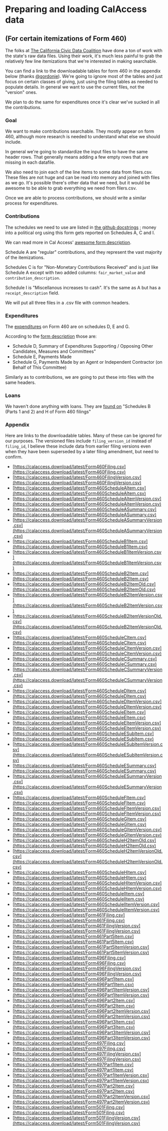 # Preparing and loading CalAccess data
## (For certain itemizations of Form 460)

The folks at [The California Civic Data Coalition](https://www.californiacivicdata.org/) have done a ton of work with the state's raw data files. Using their work, it's much less painful to grab the relatively few line itemizations that we're interested in making searchable.


You can find a link to the downloadable tables for form 460 in the appendix below (thanks [@gordonje](https://github.com/gordonje)). We're going to ignore most of the tables and just focus on certain classes of giving, just using the filing tables as needed to populate details. In general we want to use the current files, not the "version" ones.

We plan to do the same for expenditures once it's clear we've sucked in all the contributions.

### Goal

We want to make contributions searchable. They mostly appear on form 460, although more research is needed to understand what else we should include.

In general we're going to standardize the input files to have the same header rows. That generally means adding a few empty rows that are missing in each datafile. 

We also need to join each of the line items to some data from filers.csv. These files are not huge and can be read into memory and joined with files as we go. It's possible there's other data that we need, but it would be awesome to be able to grab everything we need from filers.csv.

Once we are able to process contributions, we should write a similar process for expenditures. 





### Contributions

The schedules we need to use are listed in [the github docstrings](https://github.com/california-civic-data-coalition/django-calaccess-processed-data/blob/master/calaccess_processed_filings/models/campaign/base/contribution.py#L11) ; money into a political org using this form gets reported on Schedules A, C and I. 


We can read more in Cal Access' [awesome form description](https://calaccess.californiacivicdata.org/documentation/calaccess-forms/f460/).

Schedule A are "regular" contributions, and they represent the vast majority of the itemizations.

Schedules C is for "Non-Monetary Contributions Received" and is  just like Schedule A except with two added columns: `fair_market_value` and `contribution_description`.

Schedule I is "Miscellanous increases to cash". It's the same as A but has a `receipt_description` field.

We will put all three files in a .csv file with common headers.


### Expenditures

The [expenditures](https://github.com/california-civic-data-coalition/django-calaccess-processed-data/blob/master/calaccess_processed_filings/models/campaign/base/expenditure.py#L15) on Form 460 are on schedules D, E and G. 

According to the [form description](https://calaccess.californiacivicdata.org/documentation/calaccess-forms/f460/) those are: 

- Schedule D, Summary of Expenditures Supporting / Opposing Other Candidates, Measures and Committees"
- Schedule E, Payments Made 
- Schedule G, Payments Made by an Agent or Independent Contractor (on Behalf of This Committee) 

Similarly as to contributions, we are going to put these into files with the same headers. 

### Loans

We haven't done anything with loans. They are [found on](https://github.com/california-civic-data-coalition/django-calaccess-processed-data/blob/master/calaccess_processed_filings/models/campaign/base/loan.py#L15) "Schedules B (Parts 1 and 2) and H of
    Form 460 filings"

 

### Appendix
Here are links to the downloadable tables. Many of these can be ignored for our purposes.  The versioned files include `filing_version_id` instead of `filing_id`, I believe these include data from earlier filing versions even when they have been superseded by a later filing amendment, but need to confirm.


- [https://calaccess.download/latest/Form460Filing.csv](https://calaccess.download/latest/Form460Filing.csv)
- [https://calaccess.download/latest/Form460FilingVersion.csv](https://calaccess.download/latest/Form460FilingVersion.csv)
- [https://calaccess.download/latest/Form460ScheduleAItem.csv](https://calaccess.download/latest/Form460ScheduleAItem.csv)
- [https://calaccess.download/latest/Form460ScheduleAItemVersion.csv](https://calaccess.download/latest/Form460ScheduleAItemVersion.csv)
- [https://calaccess.download/latest/Form460ScheduleASummary.csv](https://calaccess.download/latest/Form460ScheduleASummary.csv)
- [https://calaccess.download/latest/Form460ScheduleASummaryVersion.csv](https://calaccess.download/latest/Form460ScheduleASummaryVersion.csv)
- [https://calaccess.download/latest/Form460ScheduleB1Item.csv](https://calaccess.download/latest/Form460ScheduleB1Item.csv)
- [https://calaccess.download/latest/Form460ScheduleB1ItemVersion.csv](https://calaccess.download/latest/Form460ScheduleB1ItemVersion.csv)
- [https://calaccess.download/latest/Form460ScheduleB2Item.csv](https://calaccess.download/latest/Form460ScheduleB2Item.csv)
- [https://calaccess.download/latest/Form460ScheduleB2ItemOld.csv](https://calaccess.download/latest/Form460ScheduleB2ItemOld.csv)
- [https://calaccess.download/latest/Form460ScheduleB2ItemVersion.csv](https://calaccess.download/latest/Form460ScheduleB2ItemVersion.csv)
- [https://calaccess.download/latest/Form460ScheduleB2ItemVersionOld.csv](https://calaccess.download/latest/Form460ScheduleB2ItemVersionOld.csv)
- [https://calaccess.download/latest/Form460ScheduleCItem.csv](https://calaccess.download/latest/Form460ScheduleCItem.csv)
- [https://calaccess.download/latest/Form460ScheduleCItemVersion.csv](https://calaccess.download/latest/Form460ScheduleCItemVersion.csv)
- [https://calaccess.download/latest/Form460ScheduleCSummary.csv](https://calaccess.download/latest/Form460ScheduleCSummary.csv)
- [https://calaccess.download/latest/Form460ScheduleCSummaryVersion.csv](https://calaccess.download/latest/Form460ScheduleCSummaryVersion.csv)
- [https://calaccess.download/latest/Form460ScheduleDItem.csv](https://calaccess.download/latest/Form460ScheduleDItem.csv)
- [https://calaccess.download/latest/Form460ScheduleDItemVersion.csv](https://calaccess.download/latest/Form460ScheduleDItemVersion.csv)
- [https://calaccess.download/latest/Form460ScheduleEItem.csv](https://calaccess.download/latest/Form460ScheduleEItem.csv)
- [https://calaccess.download/latest/Form460ScheduleEItemVersion.csv](https://calaccess.download/latest/Form460ScheduleEItemVersion.csv)
- [https://calaccess.download/latest/Form460ScheduleESubItem.csv](https://calaccess.download/latest/Form460ScheduleESubItem.csv)
- [https://calaccess.download/latest/Form460ScheduleESubItemVersion.csv](https://calaccess.download/latest/Form460ScheduleESubItemVersion.csv)
- [https://calaccess.download/latest/Form460ScheduleESummary.csv](https://calaccess.download/latest/Form460ScheduleESummary.csv)
- [https://calaccess.download/latest/Form460ScheduleESummaryVersion.csv](https://calaccess.download/latest/Form460ScheduleESummaryVersion.csv)
- [https://calaccess.download/latest/Form460ScheduleFItem.csv](https://calaccess.download/latest/Form460ScheduleFItem.csv)
- [https://calaccess.download/latest/Form460ScheduleFItemVersion.csv](https://calaccess.download/latest/Form460ScheduleFItemVersion.csv)
- [https://calaccess.download/latest/Form460ScheduleGItem.csv](https://calaccess.download/latest/Form460ScheduleGItem.csv)
- [https://calaccess.download/latest/Form460ScheduleGItemVersion.csv](https://calaccess.download/latest/Form460ScheduleGItemVersion.csv)
- [https://calaccess.download/latest/Form460ScheduleH2ItemOld.csv](https://calaccess.download/latest/Form460ScheduleH2ItemOld.csv)
- [https://calaccess.download/latest/Form460ScheduleH2ItemVersionOld.csv](https://calaccess.download/latest/Form460ScheduleH2ItemVersionOld.csv)
- [https://calaccess.download/latest/Form460ScheduleHItem.csv](https://calaccess.download/latest/Form460ScheduleHItem.csv)
- [https://calaccess.download/latest/Form460ScheduleHItemVersion.csv](https://calaccess.download/latest/Form460ScheduleHItemVersion.csv)
- [https://calaccess.download/latest/Form460ScheduleIItem.csv](https://calaccess.download/latest/Form460ScheduleIItem.csv)
- [https://calaccess.download/latest/Form460ScheduleIItemVersion.csv](https://calaccess.download/latest/Form460ScheduleIItemVersion.csv)
- [https://calaccess.download/latest/Form461Filing.csv](https://calaccess.download/latest/Form461Filing.csv)
- [https://calaccess.download/latest/Form461FilingVersion.csv](https://calaccess.download/latest/Form461FilingVersion.csv)
- [https://calaccess.download/latest/Form461Part5Item.csv](https://calaccess.download/latest/Form461Part5Item.csv)
- [https://calaccess.download/latest/Form461Part5ItemVersion.csv](https://calaccess.download/latest/Form461Part5ItemVersion.csv)
- [https://calaccess.download/latest/Form496Filing.csv](https://calaccess.download/latest/Form496Filing.csv)
- [https://calaccess.download/latest/Form496FilingVersion.csv](https://calaccess.download/latest/Form496FilingVersion.csv)
- [https://calaccess.download/latest/Form496Part1Item.csv](https://calaccess.download/latest/Form496Part1Item.csv)
- [https://calaccess.download/latest/Form496Part1ItemVersion.csv](https://calaccess.download/latest/Form496Part1ItemVersion.csv)
- [https://calaccess.download/latest/Form496Part2Item.csv](https://calaccess.download/latest/Form496Part2Item.csv)
- [https://calaccess.download/latest/Form496Part2ItemVersion.csv](https://calaccess.download/latest/Form496Part2ItemVersion.csv)
- [https://calaccess.download/latest/Form496Part3Item.csv](https://calaccess.download/latest/Form496Part3Item.csv)
- [https://calaccess.download/latest/Form496Part3ItemVersion.csv](https://calaccess.download/latest/Form496Part3ItemVersion.csv)
- [https://calaccess.download/latest/Form497Filing.csv](https://calaccess.download/latest/Form497Filing.csv)
- [https://calaccess.download/latest/Form497FilingVersion.csv](https://calaccess.download/latest/Form497FilingVersion.csv)
- [https://calaccess.download/latest/Form497Part1Item.csv](https://calaccess.download/latest/Form497Part1Item.csv)
- [https://calaccess.download/latest/Form497Part1ItemVersion.csv](https://calaccess.download/latest/Form497Part1ItemVersion.csv)
- [https://calaccess.download/latest/Form497Part2Item.csv](https://calaccess.download/latest/Form497Part2Item.csv)
- [https://calaccess.download/latest/Form497Part2ItemVersion.csv](https://calaccess.download/latest/Form497Part2ItemVersion.csv)
- [https://calaccess.download/latest/Form501Filing.csv](https://calaccess.download/latest/Form501Filing.csv)
- [https://calaccess.download/latest/Form501FilingVersion.csv](https://calaccess.download/latest/Form501FilingVersion.csv)
